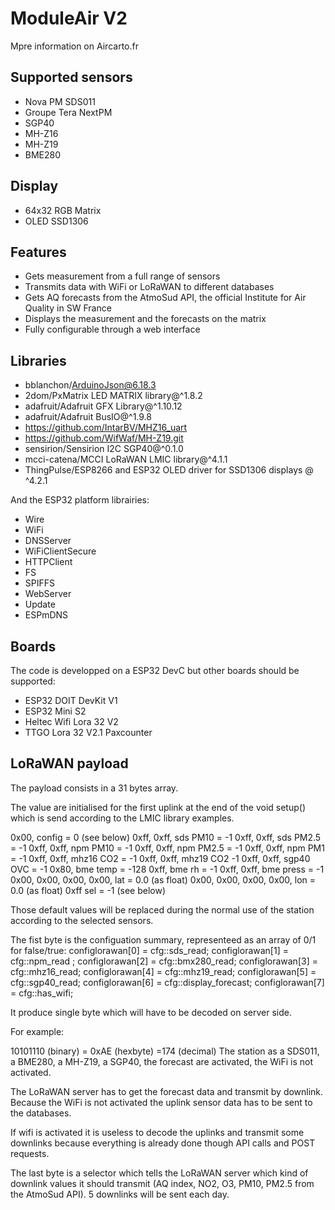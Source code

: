 # ModuleAir V2

Mpre information on Aircarto.fr

## Supported sensors
* Nova PM SDS011
* Groupe Tera NextPM
* SGP40
* MH-Z16
* MH-Z19
* BME280

## Display
* 64x32 RGB Matrix
* OLED SSD1306

## Features
* Gets measurement from a full range of sensors
* Transmits data with WiFi or LoRaWAN to different databases
* Gets AQ forecasts from the AtmoSud API, the official Institute for Air Quality in SW France
* Displays the measurement and the forecasts on the matrix
* Fully configurable through a web interface

## Libraries
* bblanchon/ArduinoJson@6.18.3
* 2dom/PxMatrix LED MATRIX library@^1.8.2
* adafruit/Adafruit GFX Library@^1.10.12
* adafruit/Adafruit BusIO@^1.9.8
* https://github.com/IntarBV/MHZ16_uart
* https://github.com/WifWaf/MH-Z19.git
* sensirion/Sensirion I2C SGP40@^0.1.0
* mcci-catena/MCCI LoRaWAN LMIC library@^4.1.1
* ThingPulse/ESP8266 and ESP32 OLED driver for SSD1306 displays @ ^4.2.1

And the ESP32 platform librairies:
* Wire
* WiFi
* DNSServer
* WiFiClientSecure
* HTTPClient
* FS
* SPIFFS
* WebServer
* Update
* ESPmDNS

## Boards
The code is developped on a ESP32 DevC but other boards should be supported:
* ESP32 DOIT DevKit V1
* ESP32 Mini S2
* Heltec Wifi Lora 32 V2
* TTGO Lora 32 V2.1 Paxcounter

## LoRaWAN payload
The payload consists in a 31 bytes array.

The value are initialised for the first uplink at the end of the void setup() which is send according to the LMIC library examples.

0x00, config = 0 (see below)
0xff, 0xff, sds PM10 = -1
0xff, 0xff, sds PM2.5 = -1
0xff, 0xff, npm PM10 = -1
0xff, 0xff, npm PM2.5 = -1
0xff, 0xff, npm PM1 = -1
0xff, 0xff, mhz16 CO2 = -1 
0xff, 0xff, mhz19 CO2 -1
0xff, 0xff, sgp40 OVC = -1
0x80, bme temp = -128
0xff, bme rh = -1
0xff, 0xff, bme press = -1
0x00, 0x00, 0x00, 0x00, lat = 0.0 (as float)
0x00, 0x00, 0x00, 0x00, lon = 0.0 (as float)
0xff sel = -1 (see below) 

Those default values will be replaced during the normal use of the station according to the selected sensors.

The fist byte is the configuation summary, representeed as an array of 0/1 for false/true:
configlorawan[0] = cfg::sds_read;
configlorawan[1] = cfg::npm_read ;
configlorawan[2] = cfg::bmx280_read;
configlorawan[3] = cfg::mhz16_read;
configlorawan[4] = cfg::mhz19_read;
configlorawan[5] = cfg::sgp40_read;
configlorawan[6] = cfg::display_forecast;
configlorawan[7] = cfg::has_wifi;

It produce single byte which will have to be decoded on server side.

For example:

10101110 (binary) = 0xAE (hexbyte) =174 (decimal)
The station as a SDS011, a BME280, a MH-Z19, a SGP40, the forecast are activated, the WiFi is not activated.

The LoRaWAN server has to get the forecast data and transmit by downlink. Because the WiFi is not activated the uplink sensor data has to be sent to the databases.

If wifi is activated it is useless to decode the uplinks and transmit some downlinks because everything is already done though API calls and POST requests.

The last byte is a selector which tells the LoRaWAN server which kind of downlink values it should transmit (AQ index, NO2, O3, PM10, PM2.5 from the AtmoSud API). 5 downlinks will be sent each day.

